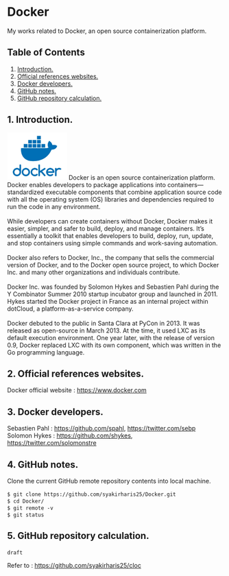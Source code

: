 # Docker
My works related to Docker, an open source containerization platform.

## Table of Contents
1. [Introduction.](#introduction)
2. [Official references websites.](#references)
3. [Docker developers.](#developers)
4. [GitHub notes.](#github)
5. [GitHub repository calculation.](#calculation)

<a name="introduction"></a>
## 1. Introduction.
<img src="Docker.jpg" height="110">
Docker is an open source containerization platform. Docker enables developers to package applications into containers—standardized executable components that combine application source code with all the operating system (OS) libraries and dependencies required to run the code in any environment.
<br /><br />
While developers can create containers without Docker, Docker makes it easier, simpler, and safer to build, deploy, and manage containers. It’s essentially a toolkit that enables developers to build, deploy, run, update, and stop containers using simple commands and work-saving automation.
<br /><br />
Docker also refers to Docker, Inc., the company that sells the commercial version of Docker, and to the Docker open source project, to which Docker Inc. and many other organizations and individuals contribute.
<br /><br />
Docker Inc. was founded by Solomon Hykes and Sebastien Pahl during the Y Combinator Summer 2010 startup incubator group and launched in 2011. Hykes started the Docker project in France as an internal project within dotCloud, a platform-as-a-service company.
<br /><br />
Docker debuted to the public in Santa Clara at PyCon in 2013. It was released as open-source in March 2013. At the time, it used LXC as its default execution environment. One year later, with the release of version 0.9, Docker replaced LXC with its own component, which was written in the Go programming language.

<a name="references"></a>
## 2. Official references websites.
Docker official website : https://www.docker.com <br />

<a name="developers"></a>
## 3. Docker developers.
Sebastien Pahl : https://github.com/spahl, https://twitter.com/sebp <br />
Solomon Hykes : https://github.com/shykes, https://twitter.com/solomonstre <br />
 
<a name="github"></a>
## 4. GitHub notes.
Clone the current GitHub remote repository contents into local machine.
```
$ git clone https://github.com/syakirharis25/Docker.git
$ cd Docker/
$ git remote -v
$ git status
```

<a name="calculation"></a>
## 5. GitHub repository calculation.
```
draft
```
Refer to : https://github.com/syakirharis25/cloc
